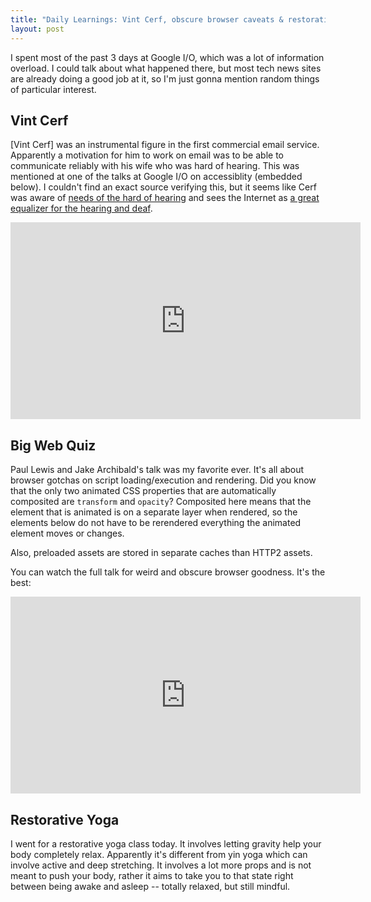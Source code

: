 ```yaml
---
title: "Daily Learnings: Vint Cerf, obscure browser caveats & restorative yoga"
layout: post
---
```


I spent most of the past 3 days at Google I/O, which was a lot of information overload. I could talk about what happened there, but most tech news sites are already doing a good job at it, so I'm just gonna mention random things of particular interest.

## Vint Cerf
[Vint Cerf] was an instrumental figure in the first commercial email service. Apparently a motivation for him to work on email was to be able to communicate reliably with his wife who was hard of hearing. This was mentioned at one of the talks at Google I/O on accessiblity (embedded below). I couldn't find an exact source verifying this, but it seems like Cerf was aware of [needs of the hard of hearing](https://www.verywell.com/people-vinton-cerf-1046180) and sees the Internet as [a great equalizer for the hearing and deaf](https://partners.nytimes.com/library/cyber/week/021398deaf.html).

<iframe width="560" height="315" src="https://www.youtube.com/embed/38fbB8wCPzg" frameborder="0" allowfullscreen></iframe>

## Big Web Quiz
Paul Lewis and Jake Archibald's talk was my favorite ever. It's all about browser gotchas on script loading/execution and rendering. Did you know that the only two animated CSS properties that are automatically composited are `transform` and `opacity`? Composited here means that the element that is animated is on a separate layer when rendered, so the elements below do not have to be rerendered everything the animated element moves or changes.

Also, preloaded assets are stored in separate caches than HTTP2 assets.

You can watch the full talk for weird and obscure browser goodness. It's the best:

<iframe width="560" height="315" src="https://www.youtube.com/embed/vAgKZoGIvqs" frameborder="0" allowfullscreen></iframe>

## Restorative Yoga
I went for a restorative yoga class today. It involves letting gravity help your body completely relax. Apparently it's different from yin yoga which can involve active and deep stretching. It involves a lot more props and is not meant to push your body, rather it aims to take you to that state right between being awake and asleep -- totally relaxed, but still mindful.